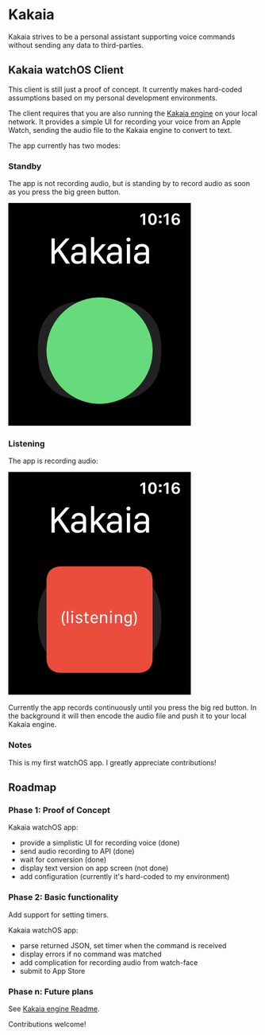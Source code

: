 # Kakaia

Kakaia strives to be a personal assistant supporting voice commands without sending any data to third-parties.

## Kakaia watchOS Client

This client is still just a proof of concept. It currently makes hard-coded assumptions based on my personal development environments.

The client requires that you are also running the [Kakaia engine]() on your local network. It provides a simple UI for recording your voice from an Apple Watch, sending the audio file to the Kakaia engine to convert to text.

The app currently has two modes:

### Standby

The app is not recording audio, but is standing by to record audio as soon as you press the big green button.

![Kakaia watchOS app: Standby](/images/standby.png?raw=true "Standby: Kakaia client")

### Listening

The app is recording audio:

![Kakaia watchOS app: Listening](/images/listening.png?raw=true "Listening: Kakaia client")

Currently the app records continuously until you press the big red button. In the background it will then encode the audio file and push it to your local Kakaia engine.

### Notes

This is my first watchOS app. I greatly appreciate contributions!

## Roadmap

### Phase 1: Proof of Concept

Kakaia watchOS app:

- provide a simplistic UI for recording voice (done)
- send audio recording to API (done)
- wait for conversion (done)
- display text version on app screen (not done)
- add configuration (currently it's hard-coded to my environment)

### Phase 2: Basic functionality

Add support for setting timers.

Kakaia watchOS app:

- parse returned JSON, set timer when the command is received
- display errors if no command was matched
- add complication for recording audio from watch-face
- submit to App Store

### Phase n: Future plans

See [Kakaia engine Readme](https://github.com/jeremyandrews/kakaia).

Contributions welcome!